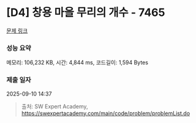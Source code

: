 # [D4] 창용 마을 무리의 개수 - 7465 

[문제 링크](https://swexpertacademy.com/main/code/problem/problemDetail.do?contestProbId=AV18P2B6Iu8CFAZN) 

### 성능 요약

메모리: 106,232 KB, 시간: 4,844 ms, 코드길이: 1,594 Bytes

### 제출 일자

2025-09-10 14:37



> 출처: SW Expert Academy, https://swexpertacademy.com/main/code/problem/problemList.do